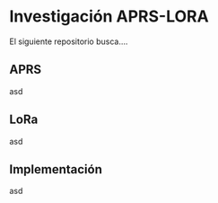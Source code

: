 # Investigación APRS-LORA

El siguiente repositorio busca....

## APRS

asd

## LoRa

asd

## Implementación

asd
